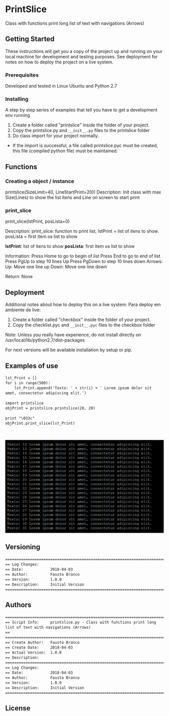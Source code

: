 # PrintSlice

Class with functions print long list of text with navigations (Arrows)

## Getting Started

These instructions will get you a copy of the project up and running on your local machine for development and testing purposes. See deployment for notes on how to deploy the project on a live system.

### Prerequisites

Developed and tested in Linux Ubuntu and Python 2.7


### Installing

A step by step series of examples that tell you have to get a development env running

1. Create a folder called "printslice" inside the folder of your project.
2. Copy the printslice.py and `__init__.py` files to the printslice folder
3. Do class import for your project normally.

* If the import is successful, a file called printslice.pyc must be created, this file (compiled python file) must be maintained.

## Functions

### Creating a object / instance
printslice(SizeLimit=40, LineStartPrint=20))
Description: Init class with max Size(Lines) to show the list itens and Line on screen to start print

### print_slice

print_slice(lstPrint, posLista=0)

Description: print_slice: function to print list, lstPrint = list of itens to show. posLista = first item os list to show

**lstPrint**: list of itens to show
**posLista**: first item os list to show

Information:
Press Home to go to begin of list
Press End to go to end of list
Press PgUp to step 10 lines Up
Press PgDown to step 10 lines down
Arrows:
    Up: Move one line up
    Down: Move one line down
    
Return: None
              
## Deployment

Additional notes about how to deploy this on a live system:
Para deploy em ambiente de live:
1) Create a folder called "checkbox" inside the folder of your project.
2) Copy the checklist.pyc and `__init__.pyc` files to the checkbox folder

Note: Unless you really have experience, do not install directly on /usr/local/lib/python2.7/dist-packages

For next versions will be available installation by setup or pip.

## Examples of use

```
lst_Print = []        
for i in range(500):
    lst_Print.append('Texto: ' + str(i) + ' Lorem ipsum dolor sit amet, consectetur adipiscing elit.')

import printslice
objPrint = printslice.printslice(20, 20)

print "\033c"
objPrint.print_slice(lst_Print)

    
```
![](Capture.PNG)

## Versioning
```
=======================================================================================
== Log Changes:
== Date:            2018-04-03
== Author:          Fausto Branco
== Version:         1.0.0
== Description:     Initial Version
=======================================================================================
```
## Authors
```
=======================================================================================
== Script Info:		printslice.py - Class with functions print long list of text with navigations (Arrows)
==
=======================================================================================
== Create Author:	Fausto Branco
== Create Date:		2018-04-03
== Actual Version:  1.0.0
== Description:		
=======================================================================================
== Log Changes:
== Date:            2018-04-03
== Author:          Fausto Branco
== Version:         1.0.0
== Description:     Initial Version
=======================================================================================
```
## License



